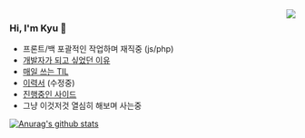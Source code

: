 <img src="https://user-images.githubusercontent.com/59721293/116868919-c910e700-ac63-11eb-8850-711bc436bd77.png" align="right" />

### Hi, I'm Kyu 👋

- 프론트/백 포괄적인 작업하며 재직중 (js/php)
- [개발자가 되고 싶었던 이유](https://velog.io/@kyukim/about)
- [매일 쓰는 TIL](https://velog.io/@kyukim/series/TIL)
- [이력서](https://www.notion.so/bd4e9b5fe74f44dbadef91728d59a46c) (수정중)
- [진행중인 사이드](https://github.com/kyupid/kyulighter)
- 그냥 이것저것 열심히 해보며 사는중

[![Anurag's github stats](https://github-readme-stats.vercel.app/api?username=kyupid)](https://github.com/anuraghazra/github-readme-stats)
<div align=right>
